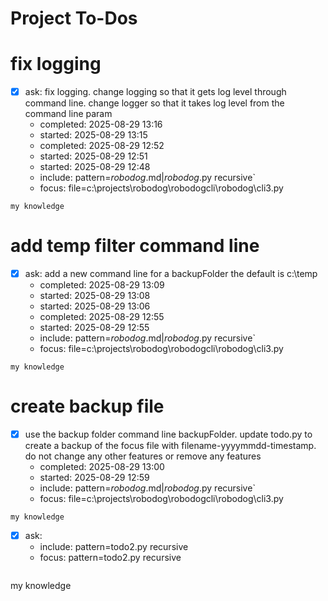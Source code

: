 # Project To-Dos

# fix logging
- [x] ask: fix logging. change logging so that it gets log level through command line. change logger so that it takes log level from the command line param
  - completed: 2025-08-29 13:16
  - started: 2025-08-29 13:15
  - completed: 2025-08-29 12:52
  - started: 2025-08-29 12:51
  - started: 2025-08-29 12:48
  - include: pattern=*robodog*.md|*robodog*.py  recursive`
  - focus:   file=c:\projects\robodog\robodogcli\robodog\cli3.py
```code
my knowledge
```

# add temp filter command line
- [x] ask: add a new command line for a backupFolder the default is c:\temp
  - completed: 2025-08-29 13:09
  - started: 2025-08-29 13:08
  - started: 2025-08-29 13:06
  - completed: 2025-08-29 12:55
  - started: 2025-08-29 12:55
  - include: pattern=*robodog*.md|*robodog*.py  recursive`
  - focus:   file=c:\projects\robodog\robodogcli\robodog\cli3.py
```code
my knowledge
```

# create backup file
- [x] use the backup folder command line backupFolder. update todo.py to create a backup of the focus file with filename-yyyymmdd-timestamp. do not change any other features or remove any features
  - completed: 2025-08-29 13:00
  - started: 2025-08-29 12:59
  - include: pattern=*robodog*.md|*robodog*.py  recursive`
  - focus:   file=c:\projects\robodog\robodogcli\robodog\cli3.py
```code
my knowledge
```

- [X] ask: 
  - include: pattern=todo2.py recursive
  - focus: pattern=todo2.py recursive
  ```code
my knowledge
```